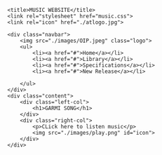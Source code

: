 <!DOCTYPE html>
<html lang="en">
<head>
    
    <title>MUSIC WEBSITE</title>
    <link rel="stylesheet" href="music.css">
    <link rel="icon" href="./atlogo.jpg">
</head>
<body>
   <div class="container">
    
    <div class="navbar">
        <img src="./images/OIP.jpeg" class="logo">
        <ul>
            <li><a href="#">Home</a></li>
            <li><a href="#">Library</a></li>
            <li><a href="#">Specifications</a></li>            
            <li><a href="#">New Release</a></li>            

        </ul>
    </div>
    <div class="content">
        <div class="left-col">
            <h1>GARMI SONG</h1>
        </div>
        <div class="right-col">
            <p>CLick here to listen music</p>
            <img src="./images/play.png" id="icon">
        </div>
    </div>
   </div>
   <audio id="mysong">
    <source src="./images/Garmi(PagalWorld).mp3" type="audio/mp3">
   </audio>
   <script>
    var mysong = document.getElementById("mysong");
    var icon = document.getElementById("icon");
    icon.onclick = function()
    {
        if(mysong.paused){
            mysong.play();
            icon.src = "./images/pause.png"
        }
        else{
            mysong.pause();
            icon.src = "./images/play.png"
        }
    }
   </script>
   <style>
*{
    margin: 0;
    padding: 0;
    font-family: sans-serif;
}
.container{
    height: 100vh;
    width: 100%;
    background-image: url(./images/OIP.jpeg);
    background-size: cover;
    background-position: center;
    position: relative;
    
}
.navbar{
    width: 88%;
    margin: auto;
    padding: 15px 0;
    display: flex;
    align-items: center;
    justify-content: space-between;
}
.logo{
    width: 140px;
    cursor: pointer;
}
.navbar ul li{
    list-style: none;
    display: inline-block;
    margin: 0 15px;
    
}
.navbar ul li a{
    text-decoration: none;
    color: #5f5f5f;
    font-size: 15px;
}
.content{
    width: 100%;
    position: absolute;
    top: 30%;
    
}
.left-col{
    margin-left: 6%;
    
}
.left-col h1{
    font-size: 90px;
    color: #fff;
    line-height: 110px;
    float: left;
    
}
.right-col{
     float: right;
     margin-right: 6%;
     margin-top: 120px;
     display: flex;
     align-items: center;
}
.right-col p{
    font-size: 18px;
    color: #5f5f5f;
    font-weight: 400;
    margin-right: 15px;
}
#icon{
    width: 88px;
    cursor: pointer;
}
</style>
   </body>
</html>
